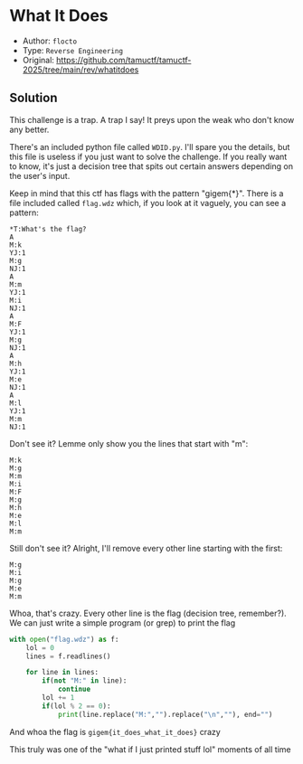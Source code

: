 # What It Does

- Author: `flocto`
- Type: `Reverse Engineering`
- Original: https://github.com/tamuctf/tamuctf-2025/tree/main/rev/whatitdoes

## Solution

This challenge is a trap. A trap I say! It preys upon the weak who don't know any better.

There's an included python file called `WDID.py`. I'll spare you the details, but this file is useless if you just want to solve the challenge. If you really want to know, it's just a decision tree that spits out certain answers depending on the user's input.

Keep in mind that this ctf has flags with the pattern "gigem{*}". There is a file included called `flag.wdz` which, if you look at it vaguely, you can see a pattern:

```
*T:What's the flag? 
A
M:k
YJ:1
M:g
NJ:1
A
M:m
YJ:1
M:i
NJ:1
A
M:F
YJ:1
M:g
NJ:1
A
M:h
YJ:1
M:e
NJ:1
A
M:l
YJ:1
M:m
NJ:1
```

Don't see it? Lemme only show you the lines that start with "m":

```
M:k
M:g
M:m
M:i
M:F
M:g
M:h
M:e
M:l
M:m
```

Still don't see it? Alright, I'll remove every other line starting with the first:

```
M:g
M:i
M:g
M:e
M:m
```

Whoa, that's crazy. Every other line is the flag (decision tree, remember?). We can just write a simple program (or grep) to print the flag

```python
with open("flag.wdz") as f:
    lol = 0
    lines = f.readlines()

    for line in lines:
        if(not "M:" in line):
            continue
        lol += 1
        if(lol % 2 == 0):
            print(line.replace("M:","").replace("\n",""), end="")
```

And whoa the flag is `gigem{it_does_what_it_does}` crazy

This truly was one of the "what if I just printed stuff lol" moments of all time
